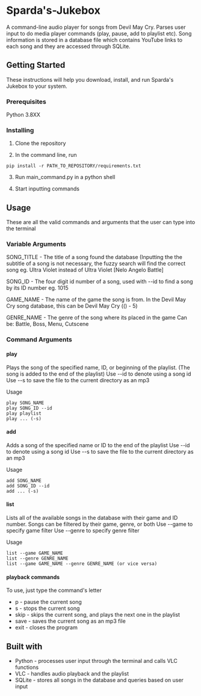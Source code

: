 # Sparda's-Jukebox

A command-line audio player for songs from Devil May Cry. Parses user input to do media player commands (play, pause, add to playlist etc). Song information is stored in a database file which contains YouTube links to each song and they are accessed through SQLite. 

## Getting Started

These instructions will help you download, install, and run Sparda's Jukebox to your system.

### Prerequisites

Python 3.8XX

### Installing

1. Clone the repository

2. In the command line, run 
```
pip install -r PATH_TO_REPOSITORY/requirements.txt
```
3. Run main_command.py in a python shell

4. Start inputting commands

## Usage

These are all the valid commands and arguments that the user can type into the terminal

### Variable Arguments

SONG_TITLE - The title of a song found the database
(Inputting the the subtitle of a song is not necessary, the fuzzy search will find the correct song 
eg. Ultra Violet instead of Ultra Violet [Nelo Angelo Battle]

SONG_ID - The four digit id number of a song, used with --id to find a song by its ID number eg. 1015

GAME_NAME - The name of the game the song is from. In the Devil May Cry song database, this can be Devil May Cry (() - 5)

GENRE_NAME - The genre of the song where its placed in the game
Can be: Battle, Boss, Menu, Cutscene

### Command Arguments

#### play

Plays the song of the specified name, ID, or beginning of the playlist. (The song is added to the end of the playlist)
Use --id to denote using a song id
Use --s to save the file to the current directory as an mp3

Usage 
```
play SONG_NAME
play SONG_ID --id
play playlist
play ... (-s)
```

#### add 

Adds a song of the specified name or ID to the end of the playlist
Use --id to denote using a song id
Use --s to save the file to the current directory as an mp3

Usage

```
add SONG_NAME
add SONG_ID --id
add ... (-s)
```

#### list

Lists all of the available songs in the database with their game and ID number. Songs can be filtered by their game, genre, or both
Use --game to specify game filter
Use --genre to specify genre filter

Usage

```
list --game GAME_NAME
list --genre GENRE_NAME
list --game GAME_NAME --genre GENRE_NAME (or vice versa)
```

#### playback commands

To use, just type the command's letter

* p - pause the current song
* s - stops the current song 
* skip - skips the current song, and plays the next one in the playlist
* save - saves the current song as an mp3 file
* exit - closes the program

## Built with 

* Python - processes user input through the terminal and calls VLC functions 
* VLC - handles audio playback and the playlist
* SQLite - stores all songs in the database and queries based on user input
